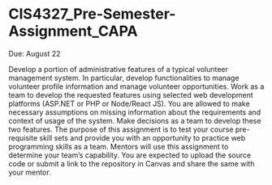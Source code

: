 # CIS4327_Pre-Semester-Assignment_CAPA

Due: August 22

Develop a portion of administrative features of a typical volunteer management system. In particular, develop functionalities to manage volunteer profile information and manage volunteer opportunities. Work as a team to develop the requested features using selected web development platforms (ASP.NET or PHP or Node/React JS). You are allowed to make necessary assumptions on missing information about the requirements and context of usage of the system. Make decisions as a team to develop these two features. The purpose of this assignment is to test your course pre-requisite skill sets and provide you with an opportunity to practice web programming skills as a team. Mentors will use this assignment to determine your team’s capability.  You are expected to upload the source code or submit a link to the repository in Canvas and share the same with your mentor.
